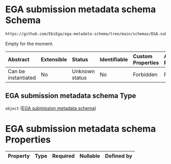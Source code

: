 # EGA submission metadata schema Schema

```txt
https://github.com/EbiEga/ega-metadata-schema/tree/main/schemas/EGA.submission.json
```

Empty for the moment.

| Abstract            | Extensible | Status         | Identifiable | Custom Properties | Additional Properties | Access Restrictions | Defined In                                                               |
| :------------------ | :--------- | :------------- | :----------- | :---------------- | :-------------------- | :------------------ | :----------------------------------------------------------------------- |
| Can be instantiated | No         | Unknown status | No           | Forbidden         | Forbidden             | none                | [EGA.submission.json](../out/EGA.submission.json "open original schema") |

## EGA submission metadata schema Type

`object` ([EGA submission metadata schema](ega-13.md))

# EGA submission metadata schema Properties

| Property | Type | Required | Nullable | Defined by |
| :------- | :--- | :------- | :------- | :--------- |
